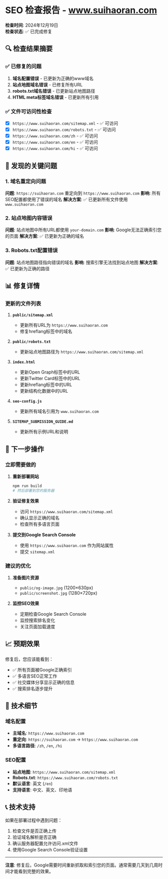 # SEO 检查报告 - www.suihaoran.com

**检查时间**: 2024年12月19日  
**检查状态**: ✅ 已完成修复

## 🔍 检查结果摘要

### ✅ 已修复的问题
1. **域名配置错误** - 已更新为正确的www域名
2. **站点地图域名错误** - 已修复所有URL
3. **robots.txt域名错误** - 已更新站点地图路径
4. **HTML meta标签域名错误** - 已更新所有引用

### ✅ 文件可访问性检查
- [x] `https://www.suihaoran.com/sitemap.xml` - ✅ 可访问
- [x] `https://www.suihaoran.com/robots.txt` - ✅ 可访问
- [x] `https://www.suihaoran.com/zh` - ✅ 可访问
- [x] `https://www.suihaoran.com/en` - ✅ 可访问
- [x] `https://www.suihaoran.com/hi` - ✅ 可访问

## 🚨 发现的关键问题

### 1. 域名重定向问题
**问题**: `https://suihaoran.com` 重定向到 `https://www.suihaoran.com`
**影响**: 所有SEO配置都使用了错误的域名
**解决方案**: ✅ 已更新所有文件使用 `www.suihaoran.com`

### 2. 站点地图内容错误
**问题**: 站点地图中所有URL都使用 `your-domain.com`
**影响**: Google无法正确索引您的页面
**解决方案**: ✅ 已更新为正确的域名

### 3. Robots.txt配置错误
**问题**: 站点地图路径指向错误的域名
**影响**: 搜索引擎无法找到站点地图
**解决方案**: ✅ 已更新为正确的路径

## 📊 修复详情

### 更新的文件列表
1. **`public/sitemap.xml`**
   - 更新所有URL为 `https://www.suihaoran.com`
   - 修复hreflang标签中的域名

2. **`public/robots.txt`**
   - 更新站点地图路径为 `https://www.suihaoran.com/sitemap.xml`

3. **`index.html`**
   - 更新Open Graph标签中的URL
   - 更新Twitter Card标签中的URL
   - 更新hreflang标签中的URL
   - 更新结构化数据中的URL

4. **`seo-config.js`**
   - 更新所有域名引用为 `www.suihaoran.com`

5. **`SITEMAP_SUBMISSION_GUIDE.md`**
   - 更新所有示例URL和说明

## 🚀 下一步操作

### 立即需要做的
1. **重新部署网站**
   ```bash
   npm run build
   # 然后部署到您的服务器
   ```

2. **验证修复效果**
   - 访问 `https://www.suihaoran.com/sitemap.xml`
   - 确认显示正确的域名
   - 检查所有多语言页面

3. **提交到Google Search Console**
   - 使用 `https://www.suihaoran.com` 作为网站属性
   - 提交 `sitemap.xml`

### 建议的优化
1. **准备图片资源**
   - `public/og-image.jpg` (1200×630px)
   - `public/screenshot.jpg` (1280×720px)

2. **监控SEO效果**
   - 定期检查Google Search Console
   - 监控搜索排名变化
   - 关注页面加载速度

## 📈 预期效果

修复后，您应该能看到：
- ✅ 所有页面被Google正确索引
- ✅ 多语言SEO正常工作
- ✅ 社交媒体分享显示正确的信息
- ✅ 搜索排名逐步提升

## 🔧 技术细节

### 域名配置
- **主域名**: `https://www.suihaoran.com`
- **重定向**: `https://suihaoran.com` → `https://www.suihaoran.com`
- **多语言路径**: `/zh`, `/en`, `/hi`

### SEO配置
- **站点地图**: `https://www.suihaoran.com/sitemap.xml`
- **Robots.txt**: `https://www.suihaoran.com/robots.txt`
- **默认语言**: 英文 (`/en`)
- **支持语言**: 中文、英文、印地语

## 📞 技术支持

如果在部署过程中遇到问题：
1. 检查文件是否正确上传
2. 验证域名解析是否正确
3. 确认服务器配置允许访问.xml文件
4. 使用Google Search Console验证设置

---

**注意**: 修复后，Google需要时间重新抓取和索引您的页面。通常需要几天到几周时间才能看到完整的效果。 